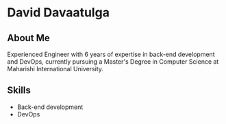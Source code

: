 # David Davaatulga

## About Me
Experienced Engineer with 6 years of expertise in back-end development and DevOps, currently pursuing a Master's Degree in Computer Science at Maharishi International University.

## Skills
- Back-end development
- DevOps
